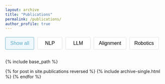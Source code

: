```yaml
---
layout: archive
title: "Publications"
permalink: /publications/
author_profile: true
---
```


<div class="filter-buttons">
  <button class="filter-btn active" data-filter="all">Show all</button>
  <button class="filter-btn" data-filter="nlp">NLP</button>
  <button class="filter-btn" data-filter="llm">LLM</button>
  <button class="filter-btn" data-filter="alignment">Alignment</button>
  <button class="filter-btn" data-filter="robotics">Robotics</button>
</div>

<style>
  .filter-buttons {
    display: flex;
    flex-wrap: wrap;
    gap: 10px;
    margin: 20px 0 30px 0;
  }

  .filter-btn {
    padding: 10px 15px;
    background-color: white;
    border: 1px solid #ddd;
    border-radius: 3px;
    cursor: pointer;
    font-size: 16px;
    transition: all 0.3s ease;
    min-width: 80px;
    text-align: center;
  }

  .filter-btn:hover {
    background-color: #f5f5f5;
  }

  .filter-btn.active {
    background-color: #f0f8ff !important;
    color: #5aabca !important; 
    border-color: #5aabca !important;
  }
</style>

<script type="text/javascript">
  // Wait for page to load
  window.onload = function() {
    console.log('Page loaded');
    // Get all filter buttons
    var buttons = document.querySelectorAll('.filter-btn');
    console.log('Found buttons:', buttons.length);
    
    // Add click event to each button
    buttons.forEach(function(button) {
      button.addEventListener('click', function() {
        console.log('Button clicked:', this.textContent);
        
        // Remove active class from all buttons
        buttons.forEach(function(btn) {
          btn.classList.remove('active');
        });
        
        // Add active class to clicked button
        this.classList.add('active');
      });
    });
  };
</script>

{% include base_path %}

{% for post in site.publications reversed %}
  {% include archive-single.html %}
{% endfor %}